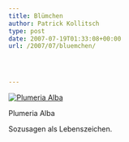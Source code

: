 ```yaml
---
title: Blümchen
author: Patrick Kollitsch
type: post
date: 2007-07-19T01:33:08+00:00
url: /2007/07/bluemchen/




---
```

<div class="flickr">
  <a href="http://www.flickr.com/photos/schreibblogade/850475053/" title="Plumeria Alba"><img src="//farm2.static.flickr.com/1165/850475053_47c7dc9a20.jpg" alt="Plumeria Alba" /></a></p> 
  
  <p>
    Plumeria Alba
  </p>
</div>

Sozusagen als Lebenszeichen.